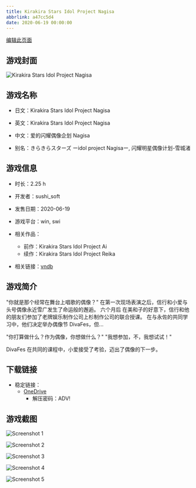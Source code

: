 ```yaml
---
title: Kirakira Stars Idol Project Nagisa
abbrlink: a47cc5d4
date: 2020-06-19 00:00:00
---
```

[编辑此页面](https://github.com/ACG-3/ADV3-source/blob/main/source/_posts/games/Kirakira%20Stars%20Idol%20Project%20Nagisa.md)

## 游戏封面

![Kirakira Stars Idol Project Nagisa](https://pan.timero.xyz/d/onedrive/img_lib_001/Kirakira%20Stars%20Idol%20Project%20Nagisa_cover.avif)


## 游戏名称

- 日文：Kirakira Stars Idol Project Nagisa
- 英文：Kirakira Stars Idol Project Nagisa
- 中文：爱的闪耀偶像企划 Nagisa

- 别名：きらきらスターズ ーidol project Nagisaー, 闪耀明星偶像计划-雪城渚


## 游戏信息

- 时长：2.25 h
- 开发者：sushi_soft
- 发售日期：2020-06-19
- 游戏平台：win, swi
- 相关作品：
   - 前作：Kirakira Stars Idol Project Ai
   - 续作：Kirakira Stars Idol Project Reika

- 相关链接：[vndb](https://vndb.org/v28640)


## 游戏简介

"你就是那个经常在舞台上唱歌的偶像？"
在第一次现场表演之后，信行和小爱与头号偶像永近雪广发生了命运般的邂逅。
六个月后
在美和子的好意下，信行和他的朋友们参加了老牌娱乐制作公司上杉制作公司的联合授课。
在与永佐的共同学习中，他们决定举办偶像节 DivaFes，但...

"你打算做什么？作为偶像，你想做什么？"
"我想参加，不，我想试试！"

DivaFes 在共同的课程中，小爱接受了考验，迈出了偶像的下一步。




## 下载链接

- 稳定链接：
    - [OneDrive](https://pan.timero.xyz/onedrive/adv_lib_001/Kirakira%20Stars%20Idol%20Project%20Nagisa)
        - 解压密码：ADV!



## 游戏截图


![Screenshot 1](https://pan.timero.xyz/d/onedrive/img_lib_001/Kirakira%20Stars%20Idol%20Project%20Nagisa_Screenshot_1.avif)

![Screenshot 2](https://pan.timero.xyz/d/onedrive/img_lib_001/Kirakira%20Stars%20Idol%20Project%20Nagisa_Screenshot_2.avif)

![Screenshot 3](https://pan.timero.xyz/d/onedrive/img_lib_001/Kirakira%20Stars%20Idol%20Project%20Nagisa_Screenshot_3.avif)

![Screenshot 4](https://pan.timero.xyz/d/onedrive/img_lib_001/Kirakira%20Stars%20Idol%20Project%20Nagisa_Screenshot_4.avif)

![Screenshot 5](https://pan.timero.xyz/d/onedrive/img_lib_001/Kirakira%20Stars%20Idol%20Project%20Nagisa_Screenshot_5.avif)

